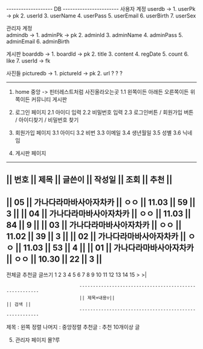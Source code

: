 ------------------- DB -----------------------
사용자 계정
userdb -> 1. userPk -> pk
2. userId
3. userName
4. userPass
5. userEmail
6. userBirth
7. userSex

관리자 계정       
admindb -> 1. adminPk -> pk
2. adminId
3. adminName
4. adminPass
5. adminEmail
6. adminBirth

게시판
boarddb -> 1. boardId -> pk
2. title
3. content
4. regDate
5. count
6. like
7. userId -> fk


사진들
picturedb -> 1. pictureId -> pk
2. url
? ? ?

--------------------------------------

1. home 중앙 -> 핀터레스트처럼 사진올라오는곳
   1.1 왼쪽이든 아래든 오른쪽이든 위쪽이든 커뮤니티 게시판



2. 로그인 페이지
   2.1 아이디 입력
   2.2 비밀번호 입력
   2.3 로그인버튼 / 회원가입 버튼 / 아이디찾기 / 비밀번호 찾기


3. 회원가입 페이지
   3.1 아이디
   3.2 비번
   3.3 이메일
   3.4 생년월일
   3.5 성별
   3.6 닉네임

4. 게시판 페이지


------------------------------------------------------------------------------------------------------------
||  번호 ||                               제목                          ||   글쓴이   ||   작성일   ||  조회  ||  추천  ||
------------------------------------------------------------------------------------------------------------
||  05   ||    가나다라마바사아자차카                                ||     ㅇㅇ    ||   11.03    ||   59   ||    3    ||
||  04   ||    가나다라마바사아자차카                                ||     ㅇㅇ    ||   11.03    ||   84   ||    9    ||
||  03   ||    가나다라마바사아자차카                                ||     ㅇㅇ    ||   11.02    ||   39   ||    3    ||
||  02   ||    가나다라마바사아자차카                                ||     ㅇㅇ    ||   11.03    ||   53   ||    4    ||
||  01   ||    가나다라마바사아자차카                                ||     ㅇㅇ    ||   10.30    ||   22   ||    3    ||
------------------------------------------------------------------------------------------------------------
전체글 추천글                                                                                                      글쓰기
1 2 3 4 5 6 7 8 9 10 11 12 13 14 15 > >|

                               -------------------------------------------------------
                               || 제목+내용▽||                                   || 검색 ||
                               -------------------------------------------------------


제목 : 왼쪽 정렬
나머지 :  중앙정렬
추천글 : 추천 10개이상 글





5. 관리자 페이지
   몰?루
